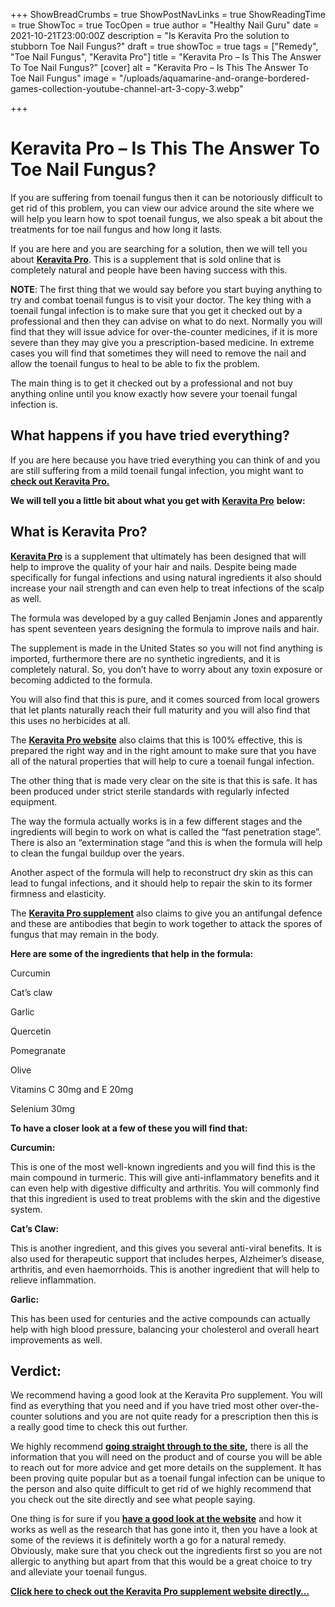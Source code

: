 +++
ShowBreadCrumbs = true
ShowPostNavLinks = true
ShowReadingTime = true
ShowToc = true
TocOpen = true
author = "Healthy Nail Guru"
date = 2021-10-21T23:00:00Z
description = "Is Keravita Pro the solution to stubborn Toe Nail Fungus?"
draft = true
showToc = true
tags = ["Remedy", "Toe Nail Fungus", "Keravita Pro"]
title = "Keravita Pro – Is This The Answer To Toe Nail Fungus?"
[cover]
alt = "Keravita Pro – Is This The Answer To Toe Nail Fungus"
image = "/uploads/aquamarine-and-orange-bordered-games-collection-youtube-channel-art-3-copy-3.webp"

+++
# Keravita Pro – Is This The Answer To Toe Nail Fungus?

If you are suffering from toenail fungus then it can be notoriously difficult to get rid of this problem, you can view our advice around the site where we will help you learn how to spot toenail fungus, we also speak a bit about the treatments for toe nail fungus and how long it lasts.

If you are here and you are searching for a solution, then we will tell you about [**Keravita Pro**](https://healthynailguru.com/link/toe-nail-fungus-treatment/). This is a supplement that is sold online that is completely natural and people have been having success with this.

**NOTE**: The first thing that we would say before you start buying anything to try and combat toenail fungus is to visit your doctor. The key thing with a toenail fungal infection is to make sure that you get it checked out by a professional and then they can advise on what to do next. Normally you will find that they will issue advice for over-the-counter medicines, if it is more severe than they may give you a prescription-based medicine. In extreme cases you will find that sometimes they will need to remove the nail and allow the toenail fungus to heal to be able to fix the problem.

The main thing is to get it checked out by a professional and not buy anything online until you know exactly how severe your toenail fungal infection is.

## What happens if you have tried everything?

If you are here because you have tried everything you can think of and you are still suffering from a mild toenail fungal infection, you might want to [**check out Keravita Pro.**](https://healthynailguru.com/link/toe-nail-fungus-treatment/)

**We will tell you a little bit about what you get with** [**Keravita Pro**](https://healthynailguru.com/link/toe-nail-fungus-treatment/) **below:**

## What is Keravita Pro?

[**Keravita Pro**](https://healthynailguru.com/link/toe-nail-fungus-treatment/) is a supplement that ultimately has been designed that will help to improve the quality of your hair and nails. Despite being made specifically for fungal infections and using natural ingredients it also should increase your nail strength and can even help to treat infections of the scalp as well.

The formula was developed by a guy called Benjamin Jones and apparently has spent seventeen years designing the formula to improve nails and hair.

The supplement is made in the United States so you will not find anything is imported, furthermore there are no synthetic ingredients, and it is completely natural. So, you don’t have to worry about any toxin exposure or becoming addicted to the formula.

You will also find that this is pure, and it comes sourced from local growers that let plants naturally reach their full maturity and you will also find that this uses no herbicides at all.

The [**Keravita Pro website**](https://healthynailguru.com/link/toe-nail-fungus-treatment/) also claims that this is 100% effective, this is prepared the right way and in the right amount to make sure that you have all of the natural properties that will help to cure a toenail fungal infection.

The other thing that is made very clear on the site is that this is safe. It has been produced under strict sterile standards with regularly infected equipment.

The way the formula actually works is in a few different stages and the ingredients will begin to work on what is called the “fast penetration stage”. There is also an “extermination stage “and this is when the formula will help to clean the fungal buildup over the years.

Another aspect of the formula will help to reconstruct dry skin as this can lead to fungal infections, and it should help to repair the skin to its former firmness and elasticity.

The [**Keravita Pro supplement**](https://healthynailguru.com/link/toe-nail-fungus-treatment/) also claims to give you an antifungal defence and these are antibodies that begin to work together to attack the spores of fungus that may remain in the body.

**Here are some of the ingredients that help in the formula:**

Curcumin

Cat’s claw

Garlic

Quercetin

Pomegranate

Olive

Vitamins C 30mg and E 20mg

Selenium 30mg

**To have a closer look at a few of these you will find that:**

**Curcumin:**

This is one of the most well-known ingredients and you will find this is the main compound in turmeric. This will give anti-inflammatory benefits and it can even help with digestive difficulty and arthritis. You will commonly find that this ingredient is used to treat problems with the skin and the digestive system.

**Cat’s Claw:**

This is another ingredient, and this gives you several anti-viral benefits. It is also used for therapeutic support that includes herpes, Alzheimer’s disease, arthritis, and even haemorrhoids. This is another ingredient that will help to relieve inflammation.

**Garlic:**

This has been used for centuries and the active compounds can actually help with high blood pressure, balancing your cholesterol and overall heart improvements as well.

## Verdict:

We recommend having a good look at the Keravita Pro supplement. You will find as everything that you need and if you have tried most other over-the-counter solutions and you are not quite ready for a prescription then this is a really good time to check this out further.

We highly recommend [**going straight through to the site**](https://healthynailguru.com/link/toe-nail-fungus-treatment/)**,** there is all the information that you will need on the product and of course you will be able to reach out for more advice and get more details on the supplement. It has been proving quite popular but as a toenail fungal infection can be unique to the person and also quite difficult to get rid of we highly recommend that you check out the site directly and see what people saying.

One thing is for sure if you [**have a good look at the website**](https://healthynailguru.com/link/toe-nail-fungus-treatment/) and how it works as well as the research that has gone into it, then you have a look at some of the reviews it is definitely worth a go for a natural remedy. Obviously, make sure that you check out the ingredients first so you are not allergic to anything but apart from that this would be a great choice to try and alleviate your toenail fungus.

[**Click here to check out the Keravita Pro supplement website directly…**](https://healthynailguru.com/link/toe-nail-fungus-treatment/)